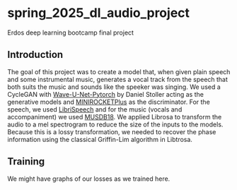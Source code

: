 # spring_2025_dl_audio_project
Erdos deep learning bootcamp final project

## Introduction
The goal of this project was to create a model that, when given plain speech and some instrumental music, generates a vocal track from the speech that both suits the music and sounds like the speeker was singing. We used a CycleGAN with [Wave-U-Net-Pytorch](https://github.com/f90/Wave-U-Net-Pytorch/tree/master) by Daniel Stoller acting as the generative models and [MINIROCKETPlus](https://timeseriesai.github.io/tsai/models.minirocketplus_pytorch.html) as the discriminator. For the speech, we used [LibriSpeech](https://www.openslr.org/12) and for the music (vocals and accompaniment) we used [MUSDB18](https://sigsep.github.io/datasets/musdb.html#musdb18-compressed-stems). We applied Librosa to transform the audio to a mel spectrogram to reduce the size of the inputs to the models. Because this is a lossy transformation, we needed to recover the phase information using the classical Griffin-Lim algorithm in Libtrosa. 

## Training
We might have graphs of our losses as we trained here.

## 

